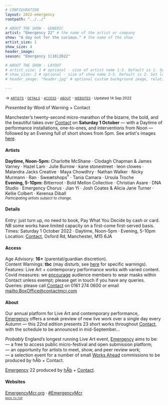```yaml
---
# CONFIGURATION
layout: 2022-emergency
rootpath: "../../"

# ABOUT THE SHOW - GENERIC
artist: "Emergency 22" # the name of the artist or company
show: "A day out for the curious." # the name of the show
artist_size: 1
show_size: 4
header_image:  
season: "Emergency 1|10|2022"

# ABOUT THE SHOW - LAYOUT
# artist_size: 1 # optional - size of artist name 1-5. Default is 1. Set longer names to lower values
# show_size: 2 # optional - size of show name 2-5. Default is 2. Set longer names to lower values
# header_image: "header.jpg" # optional custom background image, relative to current page

---
```

<span style='font-variant: small-caps'>→ [artists](/current/2022-emergency/#artists) · [details](/current/2022-emergency/#details) · [access](/current/2022-emergency/#access) · [about](/current/2022-emergency/#about) · [websites](/current/2022-emergency/#websites)</span> · <small>Updated 14 Sep 2022</small>     
        
*Presented by* Word of Warning *+* Contact        
        
Manchester’s twenty-second micro-marathon of the bizarre, the bold, and the beautiful takes over <a href="http://contactmcr.com" target="_blank">Contact</a> on **Saturday 1 October** — with a Daytime of performance installations, one-to-ones, and interventions from Noon — followed by an Evening full of short shows from 5pm. See artist's images [here](/galleries/2022-emergencypre).       
        
#### Artists         
**Daytime, Noon-5pm:** Charlotte McShane · Clodagh Chapman & James Varney · Hazel Lam · Julie Burrow · kane stonestreet · leon clowes · Malandra Jacks Creative · Maya Chowdhry · Nathan Walker · Nicky Murmann · Ran · Sweætshops<sup><small>®</small></sup> · Tania Camara · Ursula Troche<br>**Evening, 5-10pm:** Bitterroot · Bold Mellon Collective · Christian Asare · DNA Studio · Emergency Chorus · Jian Yi · Josh Coates & Alicia Jane Turner · Kellie Colbert · Kerensa Diball<br><small>*Participating artists subject to change.*</small>         
          
#### Details         
Entry: just turn up, no need to book, Pay What You Decide by cash or card. *NB* some works have limited capacity on a first-come first-served basis.<br>Times: Saturday 1 October 2022 · Daytime, Noon-5pm · Evening, 5-10pm<br>Location: <a href="https://contactmcr.com/about-us/your-visit" target="_blank">Contact</a>, Oxford Rd, Manchester, M15 6JA         
        
#### Access         
Age Advisory: **16+** (parental/guardian discretion).<br>Content Warnings: **tbc** (may disturb, see [here](/warnings) for specific warnings).<br>Features: Live Art + contemporary performance works with varied content.<br>Covid measures: we <a href="https://contactmcr.com/covid-19-faq" target="_blank">encourage</a> audience members to wear masks within Contact unless exempt; please get in touch if you have any queries.<br>Queries: please call <a href="https://contactmcr.com/accessibility" target="_blank">Contact</a> on 0161 274 0600 or email <mailto:BoxOffice@contactmcr.com>        
         
#### About         
Our annual platform for Live Art and contemporary performance, [Emergency](/hab/emergency) offers a sneak preview of new live work over a single day every Autumn — this 22nd edition presents 23 short works throughout <a href="http://contactmcr.com" target="_blank">Contact</a>, with the schedule to be announced in mid-September…       
         
*Probably* England’s longest running Live Art event, [Emergency](/hab/emergency) aims to be:<br>— a free to access public micro-festival and open submission platform;<br>— an opportunity for artists to meet, show, and peer review work;<br>— a selection event for a number of small [Works Ahead](/hab/worksahead) commissions to be produced by hÅb + Contact.        
        
[Emergency](/hab/emergency) 22 produced by [hÅb](/hab) + <a href="http://contactmcr.com" target="_blank">Contact</a>.     
        
#### Websites         
<a href="http://emergencymcr.org" target="_blank">EmergencyMcr.org</a> · <a href="http://twitter.com/hashtag/EmergencyMcr" target="_blank">#EmergencyMcr</a>                
<small><span style='font-variant: small-caps'>[back to top](/current/2022-emergency)</span></small>
